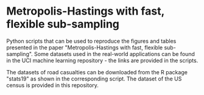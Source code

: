 # Metropolis-Hastings with fast, flexible sub-sampling
Python scripts that can be used to reproduce the figures and tables presented in the paper "Metropolis-Hastings with fast, flexible sub-sampling". Some datasets used in the real-world applications can be found in the UCI machine learning repository - the links are provided in the scripts. 

The datasets of road casualties can be downloaded from the R package "stats19" as shown in the corresponding script. The dataset of the US census is provided in this repository.
